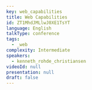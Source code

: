 ```yaml
---
key: web_capabilities
title: Web Capabilities
id: ZT1MhdJMLlwJ0XE1TsYT
language: English
talkType: conference
tags:
  - _web
complexity: Intermediate
speakers:
  - kenneth_rohde_christiansen
videoId: null
presentation: null
draft: false
---
```

